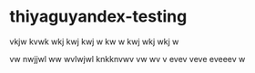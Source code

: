 # thiyaguyandex-testing
vkjw kvwk wkj kwj kwj w kw w kwj wkj wkj w

vw
nwjjwl ww
wvlwjwl
knkknvwv
vw
wv
v
evev
veve
eveeev
w
